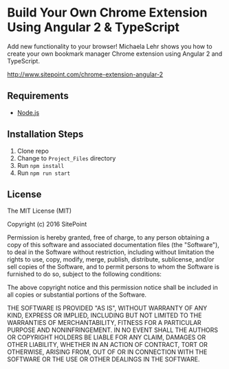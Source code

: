 # Build Your Own Chrome Extension Using Angular 2 & TypeScript

Add new functionality to your browser! Michaela Lehr shows you how to create your own bookmark manager Chrome extension using Angular 2 and TypeScript.

http://www.sitepoint.com/chrome-extension-angular-2

## Requirements

* [Node.js](http://nodejs.org/)

## Installation Steps

1. Clone repo
2. Change to `Project_Files` directory
3. Run `npm install`
4. Run `npm run start`

## License

The MIT License (MIT)

Copyright (c) 2016 SitePoint

Permission is hereby granted, free of charge, to any person obtaining a copy of this software and associated documentation files (the "Software"), to deal in the Software without restriction, including without limitation the rights to use, copy, modify, merge, publish, distribute, sublicense, and/or sell copies of the Software, and to permit persons to whom the Software is furnished to do so, subject to the following conditions:

The above copyright notice and this permission notice shall be included in all copies or substantial portions of the Software.

THE SOFTWARE IS PROVIDED "AS IS", WITHOUT WARRANTY OF ANY KIND, EXPRESS OR IMPLIED, INCLUDING BUT NOT LIMITED TO THE WARRANTIES OF MERCHANTABILITY, FITNESS FOR A PARTICULAR PURPOSE AND NONINFRINGEMENT. IN NO EVENT SHALL THE AUTHORS OR COPYRIGHT HOLDERS BE LIABLE FOR ANY CLAIM, DAMAGES OR OTHER LIABILITY, WHETHER IN AN ACTION OF CONTRACT, TORT OR OTHERWISE, ARISING FROM, OUT OF OR IN CONNECTION WITH THE SOFTWARE OR THE USE OR OTHER DEALINGS IN THE SOFTWARE.
